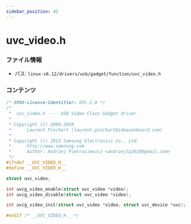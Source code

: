 ```yaml
---
sidebar_position: 42
---
```

# uvc_video.h

### ファイル情報

- パス: `linux-v6.12/drivers/usb/gadget/function/uvc_video.h`

### コンテンツ

```h
/* SPDX-License-Identifier: GPL-2.0 */
/*
 *	uvc_video.h  --  USB Video Class Gadget driver
 *
 * Copyright (C) 2009-2010
 *		Laurent Pinchart (laurent.pinchart@ideasonboard.com)
 *
 * Copyright (c) 2013 Samsung Electronics Co., Ltd.
 *		http://www.samsung.com
 *		Author: Andrzej Pietrasiewicz <andrzejtp2010@gmail.com>
 */
#ifndef __UVC_VIDEO_H__
#define __UVC_VIDEO_H__

struct uvc_video;

int uvcg_video_enable(struct uvc_video *video);
int uvcg_video_disable(struct uvc_video *video);

int uvcg_video_init(struct uvc_video *video, struct uvc_device *uvc);

#endif /* __UVC_VIDEO_H__ */

```
